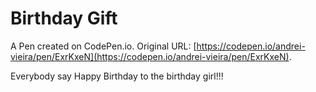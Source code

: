 # Birthday Gift

A Pen created on CodePen.io. Original URL: [https://codepen.io/andrei-vieira/pen/ExrKxeN](https://codepen.io/andrei-vieira/pen/ExrKxeN).

Everybody say Happy Birthday to the birthday girl!!!